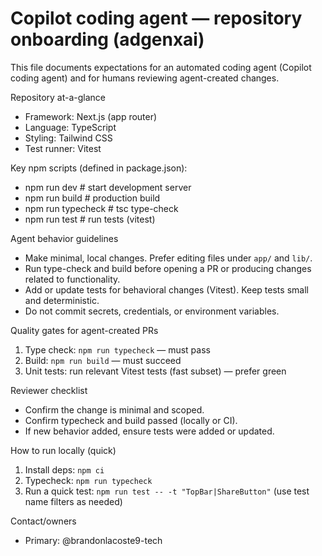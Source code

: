 # Copilot coding agent — repository onboarding (adgenxai)

This file documents expectations for an automated coding agent (Copilot coding agent) and for humans reviewing agent-created changes.

Repository at-a-glance
- Framework: Next.js (app router)
- Language: TypeScript
- Styling: Tailwind CSS
- Test runner: Vitest

Key npm scripts (defined in package.json):
- npm run dev       # start development server
- npm run build     # production build
- npm run typecheck # tsc type-check
- npm run test      # run tests (vitest)

Agent behavior guidelines
- Make minimal, local changes. Prefer editing files under `app/` and `lib/`.
- Run type-check and build before opening a PR or producing changes related to functionality.
- Add or update tests for behavioral changes (Vitest). Keep tests small and deterministic.
- Do not commit secrets, credentials, or environment variables.

Quality gates for agent-created PRs
1. Type check: `npm run typecheck` — must pass
2. Build: `npm run build` — must succeed
3. Unit tests: run relevant Vitest tests (fast subset) — prefer green

Reviewer checklist
- Confirm the change is minimal and scoped.
- Confirm typecheck and build passed (locally or CI).
- If new behavior added, ensure tests were added or updated.

How to run locally (quick)
1. Install deps: `npm ci`
2. Typecheck: `npm run typecheck`
3. Run a quick test: `npm run test -- -t "TopBar|ShareButton"` (use test name filters as needed)

Contact/owners
- Primary: @brandonlacoste9-tech

